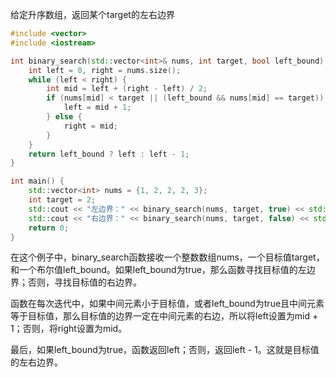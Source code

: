 给定升序数组，返回某个target的左右边界

``` cpp
#include <vector>
#include <iostream>

int binary_search(std::vector<int>& nums, int target, bool left_bound) {
    int left = 0, right = nums.size();
    while (left < right) {
        int mid = left + (right - left) / 2;
        if (nums[mid] < target || (left_bound && nums[mid] == target)) {
            left = mid + 1;
        } else {
            right = mid;
        }
    }
    return left_bound ? left : left - 1;
}

int main() {
    std::vector<int> nums = {1, 2, 2, 2, 3};
    int target = 2;
    std::cout << "左边界：" << binary_search(nums, target, true) << std::endl;
    std::cout << "右边界：" << binary_search(nums, target, false) << std::endl;
    return 0;
}
```
在这个例子中，binary_search函数接收一个整数数组nums，一个目标值target，和一个布尔值left_bound。如果left_bound为true，那么函数寻找目标值的左边界；否则，寻找目标值的右边界。

函数在每次迭代中，如果中间元素小于目标值，或者left_bound为true且中间元素等于目标值，那么目标值的边界一定在中间元素的右边，所以将left设置为mid + 1；否则，将right设置为mid。

最后，如果left_bound为true，函数返回left；否则，返回left - 1。这就是目标值的左右边界。
